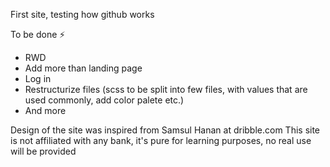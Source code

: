 First site, testing how github works

To be done ⚡
- RWD
- Add more than landing page
- Log in
- Restructurize files (scss to be split into few files, with values that are used commonly, add color palete etc.)
- And more

Design of the site was inspired from Samsul Hanan at dribble.com
This site is not affiliated with any bank, it's pure for learning purposes, no real use will be provided
